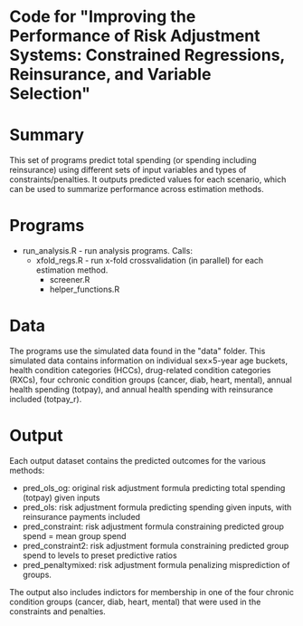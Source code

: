 # Code for "Improving the Performance of Risk Adjustment Systems: Constrained Regressions, Reinsurance, and Variable Selection"

# Summary
This set of programs predict total spending (or spending including reinsurance) using different sets of input variables and types of constraints/penalties. It outputs predicted values for each scenario, which can be used
to summarize performance across estimation methods.

# Programs
- run\_analysis.R - run analysis programs. Calls:
  - xfold\_regs.R - run x-fold crossvalidation (in parallel) for each estimation method.
    - screener.R 
    - helper\_functions.R  

# Data
The programs use the simulated data found in the "data" folder. This simulated data contains information on individual sex$\times$5-year age buckets, health condition categories (HCCs), drug-related condition categories (RXCs), four cchronic condition groups (cancer, diab, heart, mental), annual health spending (totpay), and annual health spending with reinsurance included (totpay\_r).

# Output
Each output dataset contains the predicted outcomes for the various methods:
- pred\_ols\_og: original risk adjustment formula predicting total spending (totpay) given inputs 
- pred\_ols: risk adjustment formula predicting spending given inputs, with reinsurance payments included 
- pred\_constraint: risk adjustment formula constraining predicted group spend = mean group spend
- pred\_constraint2: risk adjustment formula constraining predicted group spend to levels to preset predictive ratios
- pred\_penaltymixed: risk adjustment formula penalizing misprediction of groups.

The output also includes indictors for membership in one of the four chronic condition groups (cancer, diab, heart, mental) that were used in the constraints and penalties.


